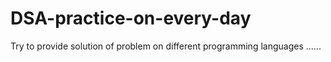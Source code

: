 # DSA-practice-on-every-day
Try to provide solution of problem on different programming languages ......
